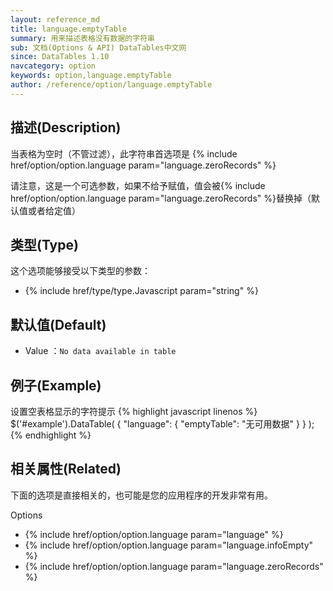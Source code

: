 ```yaml
---
layout: reference_md
title: language.emptyTable
summary: 用来描述表格没有数据的字符串
sub: 文档(Options & API) DataTables中文网
since: DataTables 1.10
navcategory: option
keywords: option,language.emptyTable
author: /reference/option/language.emptyTable
---
```


## 描述(Description)
当表格为空时（不管过滤），此字符串首选项是 {% include href/option/option.language param="language.zeroRecords" %}

请注意，这是一个可选参数，如果不给予赋值，值会被{% include href/option/option.language param="language.zeroRecords" %}替换掉（默认值或者给定值）


## 类型(Type)
这个选项能够接受以下类型的参数：

- {% include href/type/type.Javascript param="string" %}

## 默认值(Default)
- Value ：`No data available in table`

 
## 例子(Example)

设置空表格显示的字符提示
{% highlight javascript linenos %}
$('#example').DataTable( {
   "language": {
       "emptyTable": "无可用数据"
     }
} );
{% endhighlight %}

## 相关属性(Related)
下面的选项是直接相关的，也可能是您的应用程序的开发非常有用。

Options

- {% include href/option/option.language param="language" %}
- {% include href/option/option.language param="language.infoEmpty" %}
- {% include href/option/option.language param="language.zeroRecords" %}
